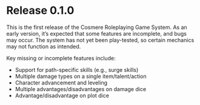 # Release 0.1.0
This is the first release of the Cosmere Roleplaying Game System. As an early version, it’s expected that some features are incomplete, and bugs may occur. The system has not yet been play-tested, so certain mechanics may not function as intended.  

Key missing or incomplete features include:  
- Support for path-specific skills (e.g., surge skills)
- Multiple damage types on a single item/talent/action
- Character advancement and leveling
- Multiple advantages/disadvantages on damage dice
- Advantage/disadvantage on plot dice